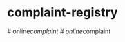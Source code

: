 # complaint-registry
#   o n l i n e _ c o m p l a i n t  
 #   o n l i n e _ c o m p l a i n t  
 